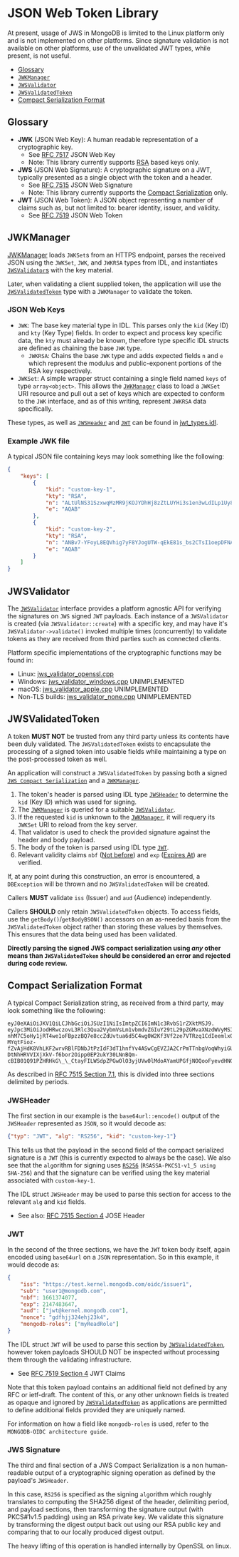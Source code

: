 # JSON Web Token Library

At present, usage of JWS in MongoDB is limited to the Linux platform only and is not implemented on other platforms.
Since signature validation is not available on other platforms, use of the unvalidated JWT types, while present, is not useful.

- [Glossary](#glossary)
- [`JWKManager`](#jwkmanager)
- [`JWSValidator`](#jwsvalidator)
- [`JWSValidatedToken`](#jwsvalidatedtoken)
- [Compact Serialization Format](#compact-serialization-format)

## Glossary

- **JWK** (JSON Web Key): A human readable representation of a cryptographic key.
    - See [RFC 7517](https://www.rfc-editor.org/rfc/rfc7517) JSON Web Key
    - Note: This library currently supports [RSA](https://www.rfc-editor.org/rfc/rfc7517#section-9.3) based keys only.
- **JWS** (JSON Web Signature): A cryptographic signature on a JWT, typically presented as a single object with the token and a header.
    - See [RFC 7515](https://www.rfc-editor.org/rfc/rfc7515) JSON Web Signature
    - Note: This library currently supports the [Compact Serialization](https://www.rfc-editor.org/rfc/rfc7515#section-3.1) only.
- **JWT** (JSON Web Token): A JSON object representing a number of claims such as, but not limited to: bearer identity, issuer, and validity.
    - See [RFC 7519](https://www.rfc-editor.org/rfc/rfc7519) JSON Web Token

## JWKManager

[JWKManager](https://github.com/mongodb/mongo/blob/master/src/mongo/crypto/jwk_manager.h)
loads `JWKSet`s from an HTTPS endpoint, parses the received JSON using the
`JWKSet`, `JWK`, and `JWKRSA` types from IDL, and instantiates [`JWSValidator`s](#jwsvalidator) with the key material.

Later, when validating a client supplied token, the application will use the
[`JWSValidatedToken`](#jwsvalidatedtoken) type with a `JWKManager` to validate the token.

### JSON Web Keys

- `JWK`: The base key material type in IDL. This parses only the `kid` (Key ID) and `kty` (Key Type) fields.
  In order to expect and process key specific data, the `kty` must already be known, therefore
  type specific IDL structs are defined as chaining the base `JWK` type.
    - `JWKRSA`: Chains the base `JWK` type and adds expected fields `n` and `e` which represent the
      modulus and public-exponent portions of the RSA key respectively.
- `JWKSet`: A simple wrapper struct containing a single field named `keys` of type `array<object>`.
  This allows the [`JWKManager`](#jwkmanager) class to load a `JWKSet` URI resource and pull out a set of keys
  which are expected to conform to the `JWK` interface, and as of this writing, represent `JWKRSA` data specifically.

These types, as well as [`JWSHeader`](#jwsheader) and [`JWT`](#jwt) can be found in [jwt_types.idl](jwt_types.idl).

### Example JWK file

A typical JSON file containing keys may look something like the following:

```json
{
    "keys": [
        {
            "kid": "custom-key-1",
            "kty": "RSA",
            "n": "ALtUlNS31SzxwqMzMR9jKOJYDhHj8zZtLUYHi3s1en3wLdILp1Uy8O6Jy0Z66tPyM1u8lke0JK5gS-40yhJ-bvqioW8CnwbLSLPmzGNmZKdfIJ08Si8aEtrRXMxpDyz4Is7JLnpjIIUZ4lmqC3MnoZHd6qhhJb1v1Qy-QGlk4NJy1ZI0aPc_uNEUM7lWhPAJABZsWc6MN8flSWCnY8pJCdIk_cAktA0U17tuvVduuFX_94763nWYikZIMJS_cTQMMVxYNMf1xcNNOVFlUSJHYHClk46QT9nT8FWeFlgvvWhlXfhsp9aNAi3pX-KxIxqF2wABIAKnhlMa3CJW41323Js",
            "e": "AQAB"
        },
        {
            "kid": "custom-key-2",
            "kty": "RSA",
            "n": "ANBv7-YFoyL8EQVhig7yF8YJogUTW-qEkE81s_bs2CTsI1oepDFNAeMJ-Krfx1B7yllYAYtScZGo_l60R9Ou4X89LA66bnVRWVFCp1YV1r0UWtn5hJLlAbqKseSmjdwZlL_e420GlUAiyYsiIr6wltC1dFNYyykq62RhfYhM0xpnt0HiN-k71y9A0GO8H-dFU1WgOvEYMvHmDAZtAP6RTkALE3AXlIHNb4mkOc9gwwn-7cGBc08rufYcniKtS0ZHOtD1aE2CTi1MMQMKkqtVxWIdTI3wLJl1t966f9rBHR6qVtTV8Qpq1bquUc2oaHjR4lPTf0Z_hTaELJa5-BBbvJU",
            "e": "AQAB"
        }
    ]
}
```

## JWSValidator

The [`JWSValidator`](https://github.com/mongodb/mongo/blob/master/src/mongo/crypto/jws_validator.h)
interface provides a platform agnostic API for verifying the signatures on `JWS` signed `JWT` payloads.
Each instance of a `JWSValidator` is created (via `JWSValidator::create`) with a specific key,
and may have it's `JWSValidator->validate()` invoked multiple times (concurrently) to validate tokens
as they are received from third parties such as connected clients.

Platform specific implementations of the cryptographic functions may be found in:

- Linux: [jws_validator_openssl.cpp](https://github.com/mongodb/mongo/blob/master/src/mongo/crypto/jws_validator_openssl.cpp)
- Windows: [jws_validator_windows.cpp](https://github.com/mongodb/mongo/blob/master/src/mongo/crypto/jws_validator_windows.cpp) UNIMPLEMENTED
- macOS: [jws_validator_apple.cpp](https://github.com/mongodb/mongo/blob/master/src/mongo/crypto/jws_validator_apple.cpp) UNIMPLEMENTED
- Non-TLS builds: [jws_validator_none.cpp](https://github.com/mongodb/mongo/blob/master/src/mongo/crypto/jws_validator_none.cpp) UNIMPLEMENTED

## JWSValidatedToken

A token **MUST NOT** be trusted from any third party unless its contents have been duly validated.
The `JWSValidatedToken` exists to encapsulate the processing of a signed token into usable fields while
maintaining a type on the post-processed token as well.

An application will construct a `JWSValidatedToken` by passing both a
signed [`JWS Compact Serialization`](#compact-serialization-format) and a [`JWKManager`](#jwkmanager).

1. The token's header is parsed using IDL type [`JWSHeader`](#jwsheader) to determine the `kid` (Key ID) which was used for signing.
2. The [`JWKManager`](#jwkmanager) is queried for a suitable [`JWSValidator`](#jwsvalidator).
3. If the requested `kid` is unknown to the [`JWKManager`](#jwkmanager), it will requery its `JWKSet` URI to reload from the key server.
4. That validator is used to check the provided signature against the header and body payload.
5. The body of the token is parsed using IDL type [`JWT`](#jwt).
6. Relevant validity claims `nbf` ([Not before](https://www.rfc-editor.org/rfc/rfc7519.html#section-4.1.5)) and `exp` ([Expires At](https://www.rfc-editor.org/rfc/rfc7519.html#section-4.1.4)) are verified.

If, at any point during this construction, an error is encountered, a `DBException` will be thrown and no `JWSValidatedToken` will be created.

Callers **MUST** validate `iss` (Issuer) and `aud` (Audience) independently.

Callers **SHOULD** only retain `JWSValidatedToken` objects.
To access fields, use the `getBody()`/`getBodyBSON()` accessors on an as-needed basis
from the `JWSValidatedToken` object rather than storing these values by themselves.
This ensures that the data being used has been validated.

**Directly parsing the signed JWS compact serialization using _any_ other means
than `JWSValidatedToken` should be considered an error and rejected during code review.**

## Compact Serialization Format

A typical Compact Serialization string, as received from a third party, may look something like the following:

```
eyJ0eXAiOiJKV1QiLCJhbGciOiJSUzI1NiIsImtpZCI6ImN1c3RvbS1rZXktMSJ9.
eyJpc3MiOiJodHRwczovL3Rlc3Qua2VybmVsLm1vbmdvZGIuY29tL29pZGMvaXNzdWVyMSIsInN1YiI6InVzZXIxQG1vbmdvZGIuY29tIiwibmJmIjoxNjYxMzc0MDc3LCJleHAiOjIxNDc0ODM2NDcsImF1ZCI6WyJqd3RAa2VybmVsLm1vbmdvZGIuY29tIl0sIm5vbmNlIjoiZ2RmaGpqMzI0ZWhqMjNrNCIsIm1vbmdvZGItcm9sZXMiOlsibXlSZWFkUm9sZSJdfQ.
nhM7C5oHy1jRT4we1oFBpzzBQ7e8ccZdUvtua6d5C4wg0W2Kf3Vf2ze7VTRzq1CdIeemlx0YuzxNoE1ujZI9W9zRZJmBWhahZHG-MYqtFioz-fZvAjHdK8VhLKF2wrvRBlFDNbJtPzIdF3dT1hnfYv4ASwCgEVZJA2CrPmTTnbgVoqWhyiGUWK-DtNhHRVVIXjXkV-f6bor2Oipp0EP2ukY30LNnBQm-cBIB01Q91PZHRHkG\_\_CtayFILWSdpZPGwOlO3yjUVw0lMdoAYamUPGfjNOQooFyevdHNGuvbh8nqQPgf5ZmRYP7EUJ9\_DipoV4q90TMHQi9pXjc72zSLJg
```

As described in [RFC 7515 Section 7.1](https://www.rfc-editor.org/rfc/rfc7515#section-7.1),
this is divided into three sections delimited by periods.

### JWSHeader

The first section in our example is the `base64url::encode()` output of the `JWSHeader`
represented as `JSON`, so it would decode as:

```json
{"typ": "JWT", "alg": "RS256", "kid": "custom-key-1"}
```

This tells us that the payload in the second field of the compact serialized signature is a `JWT`
(this is currently expected to always be the case).
We also see that the `alg`orithm for signing uses [`RS256`](https://www.rfc-editor.org/rfc/rfc7518.html#section-3.3) (`RSASSA-PKCS1-v1_5 using SHA-256`) and that the signature can be verified using the key material associated with `custom-key-1`.

The IDL struct `JWSHeader` may be used to parse this section for access to the relevant `alg` and `kid` fields.

- See also: [RFC 7515 Section 4](https://www.rfc-editor.org/rfc/rfc7515#section-4) JOSE Header

### JWT

In the second of the three sections, we have the `JWT` token body itself,
again encoded using `base64url` on a `JSON` representation.
So in this example, it would decode as:

```json
{
    "iss": "https://test.kernel.mongodb.com/oidc/issuer1",
    "sub": "user1@mongodb.com",
    "nbf": 1661374077,
    "exp": 2147483647,
    "aud": ["jwt@kernel.mongodb.com"],
    "nonce": "gdfhjj324ehj23k4",
    "mongodb-roles": ["myReadRole"]
}
```

The IDL struct `JWT` will be used to parse this section by [`JWSValidatedToken`](#jwsvalidatedtoken),
however token payloads SHOULD NOT be inspected without processing them through
the validating infrastructure.

- See [RFC 7519 Section 4](https://www.rfc-editor.org/rfc/rfc7519#section-4) JWT Claims

Note that this token payload contains an additional field not defined by any RFC or ietf-draft.
The content of this, or any other unknown fields is treated as opaque and ignored by
[`JWSValidatedToken`](#jwsvalidatedtoken) as applications are permitted to define additional fields
provided they are uniquely named.

For information on how a field like `mongodb-roles` is used, refer to the `MONGODB-OIDC architecture guide`.

### JWS Signature

The third and final section of a JWS Compact Serialization is a non human-readable output of a
cryptographic signing operation as defined by the payload's `JWSHeader`.

In this case, `RS256` is specified as the signing `alg`orithm which roughly translates to
computing the SHA256 digest of the header, delimiting period, and payload sections,
then transforming the signature output (with PKCS#1v1.5 padding) using an RSA private key.
We validate this signature by transforming the digest output back out using our RSA public key
and comparing that to our locally produced digest output.

The heavy lifting of this operation is handled internally by OpenSSL on linux.
